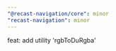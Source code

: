 ```yaml
---
"@recast-navigation/core": minor
"recast-navigation": minor
---
```


feat: add utility 'rgbToDuRgba'
